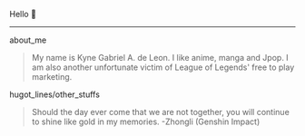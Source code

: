 Hello :wave:
***
about_me
>  My name is Kyne Gabriel A. de Leon. I like anime, manga and Jpop. I am also another unfortunate victim of League of Legends' free to play marketing.

hugot_lines/other_stuffs
> Should the day ever come that we are not together, 
you will continue to shine like gold in my memories.
-Zhongli (Genshin Impact)
